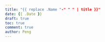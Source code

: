 ```yaml
---
title: "{{ replace .Name "-" " " | title }}"
date: {{ .Date }}
draft: true
toc: true
comment: true
author: Peng
---
```



